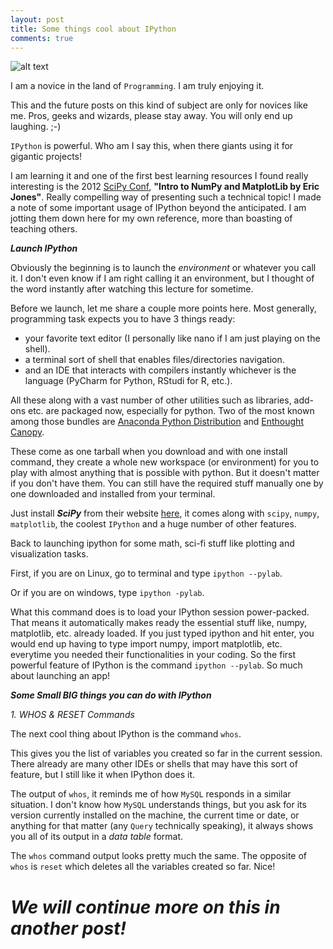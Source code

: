 ```yaml
---
layout: post
title: Some things cool about IPython
comments: true
---
```


![alt text](http://nbviewer.ipython.org/static/img/example-nb/ipython-thumb.png "IPython")

I am a novice in the land of `Programming`. I am truly enjoying it.

This and the future posts on this kind of subject are only for novices like me. Pros, geeks and wizards, please stay away. You will only end up laughing. ;-)

`IPython` is powerful. Who am I say this, when there giants using it for gigantic projects!

I am learning it and one of the first best learning resources I found really interesting is the 2012 [SciPy Conf](http://conference.scipy.org/scipy2012/tutorials.php#ti-72), **"Intro to NumPy and MatplotLib by Eric Jones"**. Really compelling way of presenting such a technical topic! I made a note of some important usage of IPython beyond the anticipated. I am jotting them down here for my own reference, more than boasting of teaching others.

_**Launch IPython**_

Obviously the beginning is to launch the _environment_ or whatever you call it. I don't even know if I am right calling it an environment, but I thought of the word instantly after watching this lecture for sometime.

Before we launch, let me share a couple more points here. Most generally, programming task expects you to have 3 things ready:

- your favorite text editor (I personally like nano if I am just playing on the shell).
- a terminal sort of shell that enables files/directories navigation.
- and an IDE that interacts with compilers instantly whichever is the language (PyCharm for Python, RStudi for R, etc.).

All these along with a vast number of other utilities such as libraries, add-ons etc. are packaged now, especially for python. Two of the most known among those bundles are [Anaconda Python Distribution](https://store.continuum.io/cshop/anaconda/) and [Enthought Canopy](https://www.enthought.com/products/canopy/).

These come as one tarball when you download and with one install command, they create a whole new workspace (or environment) for you to play with almost anything that is possible with python. But it doesn't matter if you don't have them. You can still have the required stuff manually one by one downloaded and installed from your terminal.

Just install ***SciPy*** from their website [here](http://scipy.org/), it comes along with `scipy`, `numpy`, `matplotlib`, the coolest `IPython` and a huge number of other features.

Back to launching ipython for some math, sci-fi stuff like plotting and visualization tasks.

First, if you are on Linux, go to terminal and type `ipython --pylab`.

Or if you are on windows, type `ipython -pylab`.

What this command does is to load your IPython session power-packed. That means it automatically makes ready the essential stuff like, numpy, matplotlib, etc. already loaded. If you just typed ipython and hit enter, you would end up having to type import numpy, import matplotlib, etc. everytime you needed their functionalities in your coding. So the first powerful feature of IPython is the command `ipython --pylab`. So much about launching an app!

***Some Small BIG things you can do with IPython***

_1. WHOS & RESET Commands_

The next cool thing about IPython is the command `whos`.

This gives you the list of variables you created so far in the current session. There already are many other IDEs or shells that may have this sort of feature, but I still like it when IPython does it.

The output of `whos`, it reminds me of how `MySQL` responds in a similar situation. I don't know how `MySQL` understands things, but you ask for its version currently installed on the machine, the current time or date, or anything for that matter (any `Query` technically speaking), it always shows you all of its output in a _data table_ format.

The `whos` command output looks pretty much the same. The opposite of `whos` is `reset` which deletes all the variables created so far. Nice!

***We will continue more on this in another post!***
============================================
